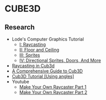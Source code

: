 # CUBE3D

## Research
- Lode's Computer Graphics Tutorial
  - [I: Raycasting](https://lodev.org/cgtutor/raycasting.html)
  - [II: Floor and Ceiling](https://lodev.org/cgtutor/raycasting2.html)
  - [III: Sprites](https://lodev.org/cgtutor/raycasting3.html)
  - [IV: Directional Sprites, Doors, And More](https://lodev.org/cgtutor/raycasting4.html)
- [Raycasting in Cub3d](https://medium.com/@rtailidounia/raycasting-in-cub3d-42-network-project-a-practical-tutorial-using-vectors-68eeb16b3de2)
- [A Comprehensive Guide to Cub3D](https://reactive.so/post/42-a-comprehensive-guide-to-cub3d)
- [Cub3D Tutorial [Using angles]](https://medium.com/@afatir.ahmedfatir/cub3d-tutorial-af5dd31d2fcf)
- Youtube
  - [Make Your Own Raycaster Part 1](https://www.youtube.com/watch?v=gYRrGTC7GtA&ab_channel=3DSage)
  - [Make Your Own Raycaster Part 2](https://www.youtube.com/watch?v=PC1RaETIx3Y&ab_channel=3DSage)
